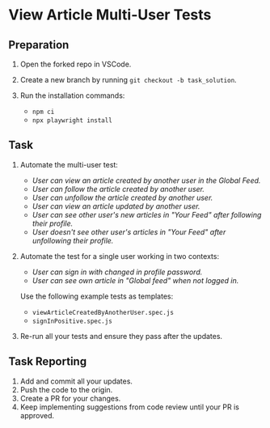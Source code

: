# View Article Multi-User Tests

## Preparation

1. Open the forked repo in VSCode.
2. Create a new branch by running `git checkout -b task_solution`.
3. Run the installation commands:

    - `npm ci`
    - `npx playwright install`

## Task

1. Automate the multi-user test: 

    - *User can view an article created by another user in the Global Feed.*
    - *User can follow the article created by another user.*
    - *User can unfollow the article created by another user.*
    - *User can view an article updated by another user.*
    - *User can see other user's new articles in "Your Feed" after following their profile.*
    - *User doesn't see other user's articles in "Your Feed" after unfollowing their profile.*

2. Automate the test for a single user working in two contexts:

    - *User can sign in with changed in profile password.*
    - *User can see own article in "Global feed" when not logged in.*

    Use the following example tests as templates:
   
    - `viewArticleCreatedByAnotherUser.spec.js`
    - `signInPositive.spec.js`
    
3. Re-run all your tests and ensure they pass after the updates. 

## Task Reporting

1. Add and commit all your updates.
2. Push the code to the origin.
3. Create a PR for your changes.
4. Keep implementing suggestions from code review until your PR is approved.
